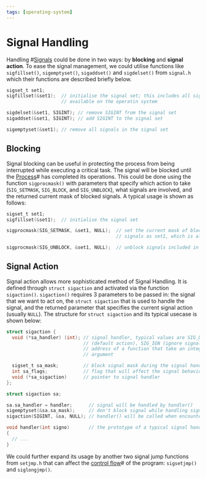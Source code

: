 ```yaml
---
tags: [operating-system]
---
```


# Signal Handling

Handling #[Signals](202211022108.md) could be done in two ways: by **blocking**
and **signal action**. To ease the signal management, we could utilise functions
like `sigfillset()`, `sigemptyset()`, `sigaddset()` and `sigdelset()` from
`signal.h` which their functions are described briefly below.

```c
sigset_t set1;
sigfillset(&set1);  // initialise the signal set; this includes all signals
                    // available on the operatin system

sigdelset(&set1, SIGINT); // remove SIGINT from the signal set
sigaddset(&set1, SIGINT); // add SIGINT to the signal set

sigemptyset(&set1); // remove all signals in the signal set
```

## Blocking

Signal blocking can be useful in protecting the process from being interrupted
while executing a critical task. The signal will be blocked until the
[Process](202210062301.md)# has completed its operations. This could be done
using the function `sigprocmask()` with parameters that specify which action to
take (`SIG_SETMASK`, `SIG_BLOCK`, and `SIG_UNBLOCK`), what signals are involved,
and the returned current mask of blocked signals. A typical usage is shown as
follows:

```c
sigset_t set1;
sigfillset(&set1);  // initialise the signal set

sigprocmask(SIG_SETMASK, &set1, NULL);  // set the current mask of blocked
                                        // signals as set1, which is all signals

sigprocmask(SIG_UNBLOCK, &set1, NULL);  // unblock signals included in set1
```

## Signal Action

Signal action allows more sophisticated method of Signal Handling. It is defined
through `struct sigaction` and activated via the function `sigaction()`.
`sigaction()` requires 3 parameters to be passed in: the signal that we want to
act on, the `struct sigaction` that is used to handle the signal, and the
returned parameter that specifies the current signal action (usually `NULL`).
The structure for `struct sigaction` and its typical usecase is shown below:

```c
struct sigaction {
  void (*sa_handler) (int); // signal handler, typical values are SIG_DFL
                            // (default action), SIG_IGN (ignore signal) or an
                            // address of a function that take an integer
                            // argument

  sigset_t sa_mask;         // block signal mask during the signal handling
  int sa_flags;             // flag that will affect the signal behaviour
  void (*sa_sigaction)      // pointer to signal handler
};
```

```c
struct sigaction sa;

sa.sa_handler = handler;      // signal will be handled by handler()
sigemptyset(&sa.sa_mask);     // don't block signal while handling signal
sigaction(SIGINT, &sa, NULL); // handler() will be called when encounter SIGINT

void handler(int signo)       // the prototype of a typical signal handler
{
  // ...
}
```

We could further expand its usage by another two signal jump functions from
`setjmp.h` that can affect the [control flow](202205171516.md)# of the program:
`sigsetjmp()` and `siglongjmp()`.
